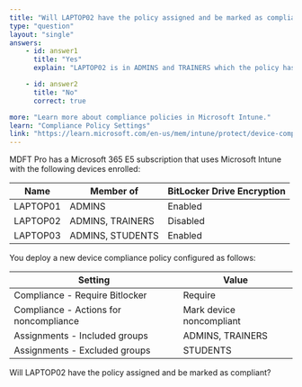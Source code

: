 ```yaml
---
title: "Will LAPTOP02 have the policy assigned and be marked as compliant?"
type: "question"
layout: "single"
answers:
    - id: answer1
      title: "Yes"
      explain: "LAPTOP02 is in ADMINS and TRAINERS which the policy has been assigned to, but has BitLocker disabled. So the policy is assigned but the device is noncompliant."

    - id: answer2
      title: "No" 
      correct: true

more: "Learn more about compliance policies in Microsoft Intune."
learn: "Compliance Policy Settings"
link: "https://learn.microsoft.com/en-us/mem/intune/protect/device-compliance-get-started"
---
```

MDFT Pro has a Microsoft 365 E5 subscription that uses Microsoft Intune with the following devices enrolled:

| Name     | Member of        | BitLocker Drive Encryption |
|----------|------------------|----------------------------|
| LAPTOP01 | ADMINS          | Enabled                    |
| LAPTOP02 | ADMINS, TRAINERS | Disabled                   |
| LAPTOP03 | ADMINS, STUDENTS | Enabled                    |

You deploy a new device compliance policy configured as follows:

| Setting                                | Value                     |
|----------------------------------------|---------------------------|
| Compliance - Require Bitlocker         | Require                   |
| Compliance - Actions for noncompliance | Mark device noncompliant  |
| Assignments - Included groups          | ADMINS, TRAINERS           |
| Assignments - Excluded groups          | STUDENTS                   |

Will LAPTOP02 have the policy assigned and be marked as compliant?
